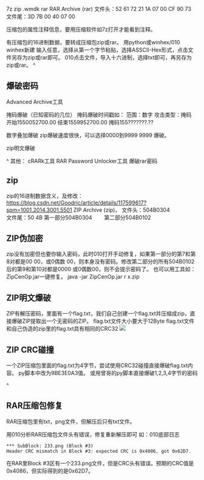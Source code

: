 7z
zip
.wmdk
rar
RAR Archive (rar)
文件头：52 61 72 21 1A 07 00 CF 90 73
文件尾：3D 7B 00 40 07 00


压缩包的属性注释信息，要用压缩软件如7z打开才能看到注释。

有压缩包的16进制数据，要转成压缩包zip或rar。
用python或winhex/010
winhex新建 输入任意，选择从第一个字节粘贴，选择ASSCII-Hex形式，点击文件另存为zip或rar即可。
010点击文件，导入十六进制，选择txt即可，再另存为zip或rar。
^
## **爆破密码**
Advanced Archive工具

掩码爆破（已知密码的几位）
掩码爆破时间戳如：
范围：数字
攻击类型：掩码
开始1550052700.00
结束1559952700.00
掩码155???????.??

数字叠加爆破
zip爆破速度很快，可以选择0000到9999 9999 爆破。

zip明文爆破


^
其他：
cRARk工具
RAR Password Unlocker工具
爆破rar密码


## **zip**
zip的16进制数据含义，及修改：
<https://blog.csdn.net/Goodric/article/details/117599617?spm=1001.2014.3001.5501>
ZIP Archive (zip)，
文件头：504B0304　　　　　　　　　　　　　　　　　　　　　　
文件尾：50 4B
第一部分504B0304　　
第二部分504B0102

## **ZIP伪加密**
zip没有加密但也要你输入密码，此时010打开手动修复，如果第一部分的第7和第8对都是00 00，或0偶数 00，则本身没有密码。修改第二部分的所有504B0102后的第9和第10对都是0000 或0偶数00，则不会提示密码了。
也可以用工具如：ZipCenOp.jar一键修复。
java -jar ZipCenOp.jar r  x.zip


## **ZIP明文爆破**
ZIP有解压密码，里面有一个flag.txt，我们自己创建一个flag.txt并压缩成zip，直接爆破ZIP提取出一个无密码的ZIP。
flag.txt文件大小要大于12Byte
flag.txt文件和自己伪造的zip里的flag.txt具有相同的CRC32
![](.topwrite/assets/.jpg)


## **ZIP CRC碰撞**
一个ZIP压缩包里面的flag.txt为4字节，尝试使用CRC32碰撞直接爆破flag.txt内容。
py脚本中改为9BE3E0A3值。
或用曾哥的py脚本直接爆破1,2,3,4字节的密码


^
## **RAR压缩包修复**
RAR压缩包里有txt，png文件，但解压后只有txt文件。

用010分析RAR压缩包文件头有错误，修复重新解压即可
如：010底部日志
```
*** SubBlock: 233.png (Block #3)
Header CRC mismatch in Block #3: expected CRC is 0x4086, got 0x62D7.
```
在RAR里Block #3区有一个233.png文件，但是CRC头有错误。预期的CRC值是0x4086，但实际得到的是0x62D7。